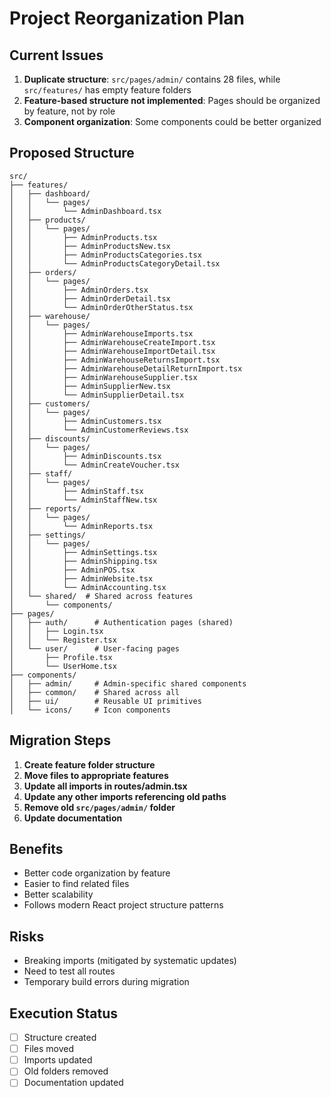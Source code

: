 # Project Reorganization Plan

## Current Issues

1. **Duplicate structure**: `src/pages/admin/` contains 28 files, while `src/features/` has empty feature folders
2. **Feature-based structure not implemented**: Pages should be organized by feature, not by role
3. **Component organization**: Some components could be better organized

## Proposed Structure

```
src/
├── features/
│   ├── dashboard/
│   │   └── pages/
│   │       └── AdminDashboard.tsx
│   ├── products/
│   │   └── pages/
│   │       ├── AdminProducts.tsx
│   │       ├── AdminProductsNew.tsx
│   │       ├── AdminProductsCategories.tsx
│   │       └── AdminProductsCategoryDetail.tsx
│   ├── orders/
│   │   └── pages/
│   │       ├── AdminOrders.tsx
│   │       ├── AdminOrderDetail.tsx
│   │       └── AdminOrderOtherStatus.tsx
│   ├── warehouse/
│   │   └── pages/
│   │       ├── AdminWarehouseImports.tsx
│   │       ├── AdminWarehouseCreateImport.tsx
│   │       ├── AdminWarehouseImportDetail.tsx
│   │       ├── AdminWarehouseReturnsImport.tsx
│   │       ├── AdminWarehouseDetailReturnImport.tsx
│   │       ├── AdminWarehouseSupplier.tsx
│   │       ├── AdminSupplierNew.tsx
│   │       └── AdminSupplierDetail.tsx
│   ├── customers/
│   │   └── pages/
│   │       ├── AdminCustomers.tsx
│   │       └── AdminCustomerReviews.tsx
│   ├── discounts/
│   │   └── pages/
│   │       ├── AdminDiscounts.tsx
│   │       └── AdminCreateVoucher.tsx
│   ├── staff/
│   │   └── pages/
│   │       ├── AdminStaff.tsx
│   │       └── AdminStaffNew.tsx
│   ├── reports/
│   │   └── pages/
│   │       └── AdminReports.tsx
│   ├── settings/
│   │   └── pages/
│   │       ├── AdminSettings.tsx
│   │       ├── AdminShipping.tsx
│   │       ├── AdminPOS.tsx
│   │       ├── AdminWebsite.tsx
│   │       └── AdminAccounting.tsx
│   └── shared/  # Shared across features
│       └── components/
├── pages/
│   ├── auth/      # Authentication pages (shared)
│   │   ├── Login.tsx
│   │   └── Register.tsx
│   └── user/      # User-facing pages
│       ├── Profile.tsx
│       └── UserHome.tsx
├── components/
│   ├── admin/     # Admin-specific shared components
│   ├── common/    # Shared across all
│   ├── ui/        # Reusable UI primitives
│   └── icons/     # Icon components
```

## Migration Steps

1. **Create feature folder structure**
2. **Move files to appropriate features**
3. **Update all imports in routes/admin.tsx**
4. **Update any other imports referencing old paths**
5. **Remove old `src/pages/admin/` folder**
6. **Update documentation**

## Benefits

- Better code organization by feature
- Easier to find related files
- Better scalability
- Follows modern React project structure patterns

## Risks

- Breaking imports (mitigated by systematic updates)
- Need to test all routes
- Temporary build errors during migration

## Execution Status

- [ ] Structure created
- [ ] Files moved
- [ ] Imports updated
- [ ] Old folders removed
- [ ] Documentation updated
